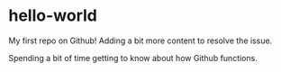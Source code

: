 # hello-world
My first repo on Github!
Adding a bit more content to resolve the issue. 

Spending a bit of time getting to know about how Github functions.
